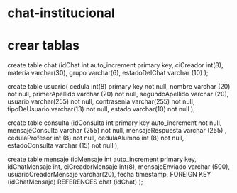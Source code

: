 # chat-institucional

# crear tablas

create table chat (idChat int auto_increment primary key, 
ciCreador int(8),
materia varchar(30),
grupo varchar(6),
estadoDelChat varchar (10)
);

create table usuario(
cedula int(8) primary key not null,
nombre varchar (20) not null,
primerApellido  varchar (20) not null, 
segundoApellido varchar (20), 
usuario varchar(255) not null, 
contrasenia varchar(255) not null, 
tipoDeUsuario varchar(13) not null, 
estado varchar(10) not null
);

create table consulta (idConsulta int primary key auto_increment not null,
mensajeConsulta varchar (255) not null,
mensajeRespuesta varchar (255) , 
cedulaProfesor int (8) not null, 
cedulaAlumno int (8) not null, 
estadoConsulta varchar (15) not null
);

create table mensaje (idMensaje int auto_increment primary key, 
idChatMensaje int,
ciCreadorMensaje int(8),
mensajeEnviado varchar (500),
usuarioCreadorMensaje varchar(20),
fecha timestamp,
FOREIGN KEY (idChatMensaje) REFERENCES chat (idChat)
);
